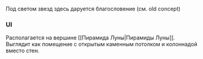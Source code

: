 Под светом звезд здесь даруется благословение (см. old concept)
### UI
Располагается на вершине [[Пирамида Луны|Пирамиды Луны]]. Выглядит как помещение с открытым каменным потолком и колоннадой вместо стен.